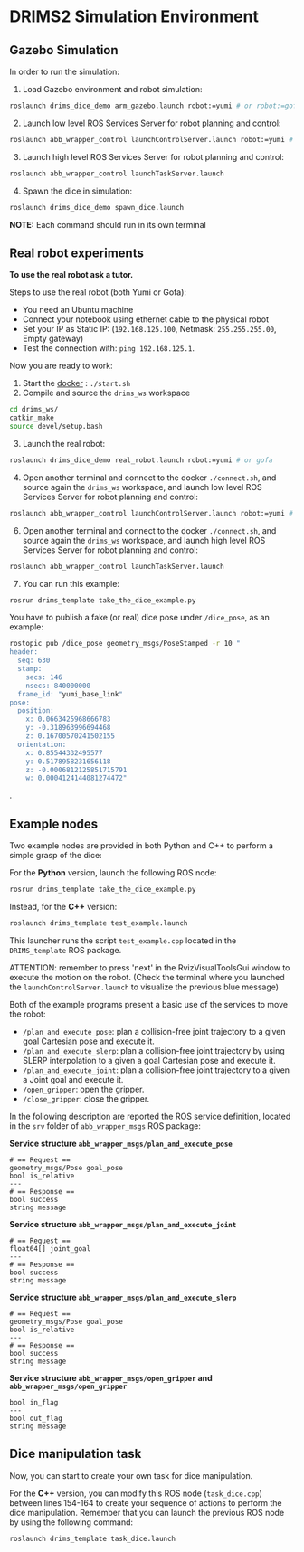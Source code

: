 # DRIMS2 Simulation Environment

## Gazebo Simulation

In order to run the simulation:

1. Load Gazebo environment and robot simulation:
```bash
roslaunch drims_dice_demo arm_gazebo.launch robot:=yumi # or robot:=gofa
```
2. Launch low level ROS Services Server for robot planning and control:
```bash
roslaunch abb_wrapper_control launchControlServer.launch robot:=yumi # or robot:=gofa
```

3. Launch high level ROS Services Server for robot planning and control:
```bash
roslaunch abb_wrapper_control launchTaskServer.launch
```

4. Spawn the dice in simulation:
```bash
roslaunch drims_dice_demo spawn_dice.launch
```

**NOTE:** Each command should run in its own terminal

## Real robot experiments

**To use the real robot ask a tutor.**

Steps to use the real robot (both Yumi or Gofa):
- You need an Ubuntu machine
- Connect your notebook using ethernet cable to the physical robot
- Set your IP as Static IP: (`192.168.125.100`, Netmask: `255.255.255.00`, Empty gateway)
- Test the connection with: `ping 192.168.125.1`.

Now you are ready to work:
1. Start the [docker](https://github.com/AIRLab-POLIMI/DRIMS2_Docker) :  `./start.sh`
2. Compile and source the `drims_ws` workspace
```bash
cd drims_ws/
catkin_make
source devel/setup.bash
```
3. Launch the real robot:
```bash
roslaunch drims_dice_demo real_robot.launch robot:=yumi # or gofa
```
4. Open another terminal and connect to the docker `./connect.sh`, and source again the `drims_ws` workspace, and launch low level ROS Services Server for robot planning and control:
```bash
roslaunch abb_wrapper_control launchControlServer.launch robot:=yumi # or robot:=gofa
```

6. Open another terminal and connect to the docker `./connect.sh`, and source again the `drims_ws` workspace, and launch high level ROS Services Server for robot planning and control:
```bash
roslaunch abb_wrapper_control launchTaskServer.launch
```

7. You can run this example:
```bash
rosrun drims_template take_the_dice_example.py
```
You have to publish a fake (or real) dice pose under `/dice_pose`, as an example:
```bash
rostopic pub /dice_pose geometry_msgs/PoseStamped -r 10 "
header: 
  seq: 630
  stamp: 
    secs: 146
    nsecs: 840000000
  frame_id: "yumi_base_link"
pose: 
  position: 
    x: 0.0663425968666783
    y: -0.318963996694468
    z: 0.16700570241502155
  orientation: 
    x: 0.85544332495577
    y: 0.5178958231656118
    z: -0.0006812125851715791
    w: 0.0004124144081274472"
```
. 


## Example nodes

Two example nodes are provided in both Python and C++ to perform a simple grasp of the dice:

For the **Python** version, launch the following ROS node:

```bash
rosrun drims_template take_the_dice_example.py
```

Instead, for the **C++** version:

```bash
roslaunch drims_template test_example.launch
```
This launcher runs the script `test_example.cpp` located in the `DRIMS_template` ROS package.

ATTENTION: remember to press 'next' in the RvizVisualToolsGui window to execute the motion on the robot.
(Check the terminal where you launched the `launchControlServer.launch` to visualize the previous blue message)

Both of the example programs present a basic use of the services to move the robot:
- `/plan_and_execute_pose`: plan a collision-free joint trajectory to a given goal Cartesian pose and execute it.
- `/plan_and_execute_slerp`: plan a collision-free joint trajectory by using SLERP interpolation to a given a goal Cartesian pose and execute it.
- `/plan_and_execute_joint`: plan a collision-free joint trajectory to a given a Joint goal and execute it.
- `/open_gripper`: open the gripper.
- `/close_gripper`: close the gripper.

In the following description are reported the ROS service definition, located in the `srv` folder of `abb_wrapper_msgs` ROS package:

**Service structure `abb_wrapper_msgs/plan_and_execute_pose`**
```
# == Request ==
geometry_msgs/Pose goal_pose
bool is_relative
---
# == Response ==
bool success
string message
```

**Service structure `abb_wrapper_msgs/plan_and_execute_joint`**
```
# == Request ==
float64[] joint_goal
---
# == Response ==
bool success
string message
```

**Service structure `abb_wrapper_msgs/plan_and_execute_slerp`**
```
# == Request ==
geometry_msgs/Pose goal_pose
bool is_relative
---
# == Response ==
bool success
string message
```

**Service structure `abb_wrapper_msgs/open_gripper` and `abb_wrapper_msgs/open_gripper`**
```
bool in_flag
---
bool out_flag
string message
```
## Dice manipulation task

Now, you can start to create your own task for dice manipulation.

For the **C++** version, you can modify this ROS node (`task_dice.cpp`) between lines 154-164 to create your sequence of actions to perform the dice manipulation.
Remember that you can launch the previous ROS node by using the following command:
```bash
roslaunch drims_template task_dice.launch
```





